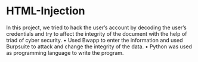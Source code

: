 # HTML-Injection
In this project, we tried to hack the user’s account by decoding the user’s credentials and try to affect the integrity of the document with the help of triad of cyber security. • Used Bwapp to enter the information and used Burpsuite to attack and change the integrity of the data. • Python was used as programming language to write the program.
